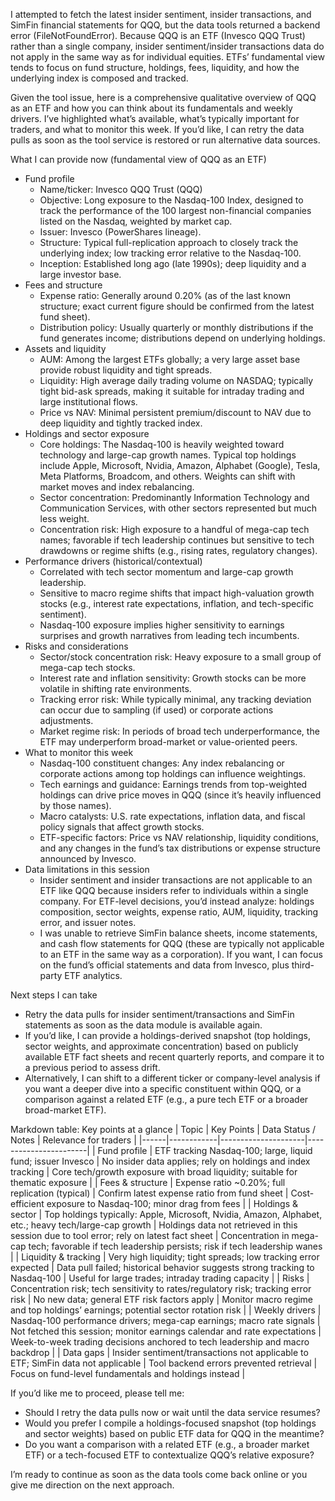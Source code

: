 I attempted to fetch the latest insider sentiment, insider transactions, and SimFin financial statements for QQQ, but the data tools returned a backend error (FileNotFoundError). Because QQQ is an ETF (Invesco QQQ Trust) rather than a single company, insider sentiment/insider transactions data do not apply in the same way as for individual equities. ETFs’ fundamental view tends to focus on fund structure, holdings, fees, liquidity, and how the underlying index is composed and tracked.

Given the tool issue, here is a comprehensive qualitative overview of QQQ as an ETF and how you can think about its fundamentals and weekly drivers. I’ve highlighted what’s available, what’s typically important for traders, and what to monitor this week. If you’d like, I can retry the data pulls as soon as the tool service is restored or run alternative data sources.

What I can provide now (fundamental view of QQQ as an ETF)
- Fund profile
  - Name/ticker: Invesco QQQ Trust (QQQ)
  - Objective: Long exposure to the Nasdaq-100 Index, designed to track the performance of the 100 largest non-financial companies listed on the Nasdaq, weighted by market cap.
  - Issuer: Invesco (PowerShares lineage).
  - Structure: Typical full-replication approach to closely track the underlying index; low tracking error relative to the Nasdaq-100.
  - Inception: Established long ago (late 1990s); deep liquidity and a large investor base.
- Fees and structure
  - Expense ratio: Generally around 0.20% (as of the last known structure; exact current figure should be confirmed from the latest fund sheet).
  - Distribution policy: Usually quarterly or monthly distributions if the fund generates income; distributions depend on underlying holdings.
- Assets and liquidity
  - AUM: Among the largest ETFs globally; a very large asset base provide robust liquidity and tight spreads.
  - Liquidity: High average daily trading volume on NASDAQ; typically tight bid-ask spreads, making it suitable for intraday trading and large institutional flows.
  - Price vs NAV: Minimal persistent premium/discount to NAV due to deep liquidity and tightly tracked index.
- Holdings and sector exposure
  - Core holdings: The Nasdaq-100 is heavily weighted toward technology and large-cap growth names. Typical top holdings include Apple, Microsoft, Nvidia, Amazon, Alphabet (Google), Tesla, Meta Platforms, Broadcom, and others. Weights can shift with market moves and index rebalancing.
  - Sector concentration: Predominantly Information Technology and Communication Services, with other sectors represented but much less weight.
  - Concentration risk: High exposure to a handful of mega-cap tech names; favorable if tech leadership continues but sensitive to tech drawdowns or regime shifts (e.g., rising rates, regulatory changes).
- Performance drivers (historical/contextual)
  - Correlated with tech sector momentum and large-cap growth leadership.
  - Sensitive to macro regime shifts that impact high-valuation growth stocks (e.g., interest rate expectations, inflation, and tech-specific sentiment).
  - Nasdaq-100 exposure implies higher sensitivity to earnings surprises and growth narratives from leading tech incumbents.
- Risks and considerations
  - Sector/stock concentration risk: Heavy exposure to a small group of mega-cap tech stocks.
  - Interest rate and inflation sensitivity: Growth stocks can be more volatile in shifting rate environments.
  - Tracking error risk: While typically minimal, any tracking deviation can occur due to sampling (if used) or corporate actions adjustments.
  - Market regime risk: In periods of broad tech underperformance, the ETF may underperform broad-market or value-oriented peers.
- What to monitor this week
  - Nasdaq-100 constituent changes: Any index rebalancing or corporate actions among top holdings can influence weightings.
  - Tech earnings and guidance: Earnings trends from top-weighted holdings can drive price moves in QQQ (since it’s heavily influenced by those names).
  - Macro catalysts: U.S. rate expectations, inflation data, and fiscal policy signals that affect growth stocks.
  - ETF-specific factors: Price vs NAV relationship, liquidity conditions, and any changes in the fund’s tax distributions or expense structure announced by Invesco.
- Data limitations in this session
  - Insider sentiment and insider transactions are not applicable to an ETF like QQQ because insiders refer to individuals within a single company. For ETF-level decisions, you’d instead analyze: holdings composition, sector weights, expense ratio, AUM, liquidity, tracking error, and issuer notes.
  - I was unable to retrieve SimFin balance sheets, income statements, and cash flow statements for QQQ (these are typically not applicable to an ETF in the same way as a corporation). If you want, I can focus on the fund’s official statements and data from Invesco, plus third-party ETF analytics.

Next steps I can take
- Retry the data pulls for insider sentiment/transactions and SimFin statements as soon as the data module is available again.
- If you’d like, I can provide a holdings-derived snapshot (top holdings, sector weights, and approximate concentration) based on publicly available ETF fact sheets and recent quarterly reports, and compare it to a previous period to assess drift.
- Alternatively, I can shift to a different ticker or company-level analysis if you want a deeper dive into a specific constituent within QQQ, or a comparison against a related ETF (e.g., a pure tech ETF or a broader broad-market ETF).

Markdown table: Key points at a glance
| Topic | Key Points | Data Status / Notes | Relevance for traders |
|------|------------|---------------------|-----------------------|
| Fund profile | ETF tracking Nasdaq-100; large, liquid fund; issuer Invesco | No insider data applies; rely on holdings and index tracking | Core tech/growth exposure with broad liquidity; suitable for thematic exposure |
| Fees & structure | Expense ratio ~0.20%; full replication (typical) | Confirm latest expense ratio from fund sheet | Cost-efficient exposure to Nasdaq-100; minor drag from fees |
| Holdings & sector | Top holdings typically: Apple, Microsoft, Nvidia, Amazon, Alphabet, etc.; heavy tech/large-cap growth | Holdings data not retrieved in this session due to tool error; rely on latest fact sheet | Concentration in mega-cap tech; favorable if tech leadership persists; risk if tech leadership wanes |
| Liquidity & tracking | Very high liquidity; tight spreads; low tracking error expected | Data pull failed; historical behavior suggests strong tracking to Nasdaq-100 | Useful for large trades; intraday trading capacity |
| Risks | Concentration risk; tech sensitivity to rates/regulatory risk; tracking error risk | No new data; general ETF risk factors apply | Monitor macro regime and top holdings’ earnings; potential sector rotation risk |
| Weekly drivers | Nasdaq-100 performance drivers; mega-cap earnings; macro rate signals | Not fetched this session; monitor earnings calendar and rate expectations | Week-to-week trading decisions anchored to tech leadership and macro backdrop |
| Data gaps | Insider sentiment/transactions not applicable to ETF; SimFin data not applicable | Tool backend errors prevented retrieval | Focus on fund-level fundamentals and holdings instead |

If you’d like me to proceed, please tell me:
- Should I retry the data pulls now or wait until the data service resumes?
- Would you prefer I compile a holdings-focused snapshot (top holdings and sector weights) based on public ETF data for QQQ in the meantime?
- Do you want a comparison with a related ETF (e.g., a broader market ETF) or a tech-focused ETF to contextualize QQQ’s relative exposure?

I’m ready to continue as soon as the data tools come back online or you give me direction on the next approach.